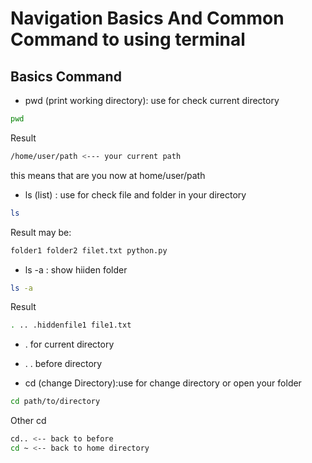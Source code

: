 # Navigation Basics And Common Command to using terminal

## Basics Command

-   pwd (print working directory): 
  use for check current directory
  
```bash
pwd
```

Result
```bash
/home/user/path <--- your current path
```
this means that are you now at home/user/path 



-   ls (list) : use for check file and folder in your directory
```bash
ls
```

Result may be:
```bash
folder1 folder2 filet.txt python.py
```

-   ls -a : show hiiden folder 
```bash
ls -a
```

Result
```bash
. .. .hiddenfile1 file1.txt
```

-   .   for current directory
-   . .     before directory

-   cd (change Directory):use for change directory or open your folder
```bash
cd path/to/directory
```

Other cd 
```bash
cd.. <-- back to before
cd ~ <-- back to home directory
```





